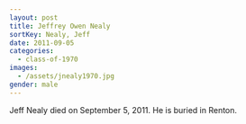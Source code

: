 ```yaml
---
layout: post
title: Jeffrey Owen Nealy
sortKey: Nealy, Jeff
date: 2011-09-05
categories:
  - class-of-1970
images:
  - /assets/jnealy1970.jpg
gender: male
---
```

Jeff Nealy died on September 5, 2011. He is buried in Renton.